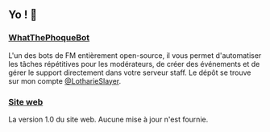 ## Yo ! 👋


### [WhatThePhoqueBot](https://github.com/LotharieSlayer/wtpbot.git)

L'un des bots de FM entièrement open-source, il vous permet d'automatiser les tâches répétitives pour les modérateurs, de créer des événements et de gérer le support directement dans votre serveur staff. Le dépôt se trouve sur mon compte [@LotharieSlayer](https://github.com/LotharieSlayer).

### [Site web](https://francememes.com)

La version 1.0 du site web. Aucune mise à jour n'est fournie.
